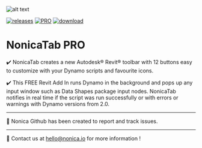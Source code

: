 
![alt text](https://nonica.io/wp-content/uploads/2021/06/panel.jpg)

[![releases](https://img.shields.io/badge/Release-v1.0-blue)](https://github.com/NonicaTeam/NonicaTab-PRO/releases) [![PRO](https://img.shields.io/badge/PRO%20version-Deploy!-orange)](https://apps.autodesk.com/RVT/en/Detail/Index?id=9212699819557407848&appLang=en&os=Win64) [![download](https://img.shields.io/badge/Download-750-blue)](https://apps.autodesk.com/RVT/en/Detail/Index?id=2476142006549788030&appLang=en&os=Win64)
# NonicaTab PRO
✔️ NonicaTab creates a new Autodesk® Revit® toolbar with 12 buttons easy to customize with your Dynamo scripts and favourite icons.

✔️ This FREE Revit Add In runs Dynamo in the background and pops up any input window such as Data Shapes package input nodes. NonicaTab notifies in real time if the script was run successfully or with errors or warnings with Dynamo versions from 2.0.

<hr></hr>

📌 Nonica Github has been created to report and track issues.

<hr></hr>

📨 Contact us at hello@nonica.io for more information !
